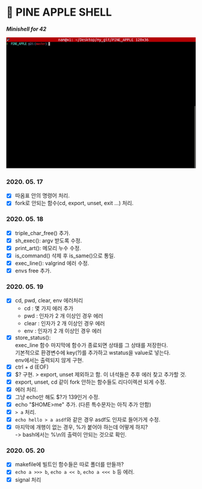 # :pineapple: PINE APPLE SHELL
***Minishell for 42***

![GIF](GIF.gif)

### 2020. 05. 17
* [x] 따옴표 안의 명령어 처리.
* [x] fork로 안되는 함수(cd, export, unset, exit ...) 처리.

### 2020. 05. 18
* [x] triple_char_free() 추가.
* [x] sh_exec(): argv 받도록 수정.
* [x] print_art(): 메모리 누수 수정.
* [x] is_command() 삭제 후 is_same()으로 통일.
* [x] exec_line(): valgrind 에러 수정.
* [x] envs free 추가.

### 2020. 05. 19
* [x] cd, pwd, clear, env 에러처리
	- cd : 몇 가지 에러 추가
	- pwd : 인자가 2 개 이상인 경우 에러
	- clear : 인자가 2 개 이상인 경우 에러
	- env : 인자가 2 개 이상인 경우 에러
* [x] store_status():  
	exec_line 함수 마지막에 함수가 종료되면 상태를 그 상태를 저장한다.  
	기본적으로 환경변수에 key(?)를 추가하고 wstatus을 value로 넣는다.  
	env에서는 출력되지 않게 구현.
* [x] ctrl + d (EOF)
* [x] $? 구현. > export, unset 제외하고 함. 이 녀석들은 추후 에러 찾고 추가할 것.
* [x] export, unset, cd 같이 fork 안하는 함수들도 리다이렉션 되게 수정.
* [x] 에러 처리.
* [x] 그냥 echo만 해도 $?가 139인거 수정.
* [x] echo "$HOME>me" 추가. (다른 특수문자는 아직 추가 안함)
* [x] `> a` 처리.
* [x] `echo hello > a asdf`와 같은 경우 asdf도 인자로 들어가게 수정.
* [x] 마지막에 개행이 없는 경우, %가 붙어야 하는데 어떻게 하지?  
	-> bash에서는 %\n의 출력이 안되는 것으로 확인.

### 2020. 05. 20
* [x] makefile에 빌트인 함수들은 따로 폴더를 만들까?
* [x] `echo a >>> b`, `echo a << b`, `echo a <<< b` 등 에러.
* [x] signal 처리
